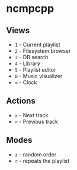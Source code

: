 # ncmpcpp

## Views

* `1` - Current playlist
* `2` - Filesystem browser
* `3` - DB search
* `4` - Library
* `5` - Playlist editor
* `8` - Music visualizer
* `=` - Clock

## Actions

* `>` - Next track
* `<` - Previous track

## Modes

* `z` - random order
* `r` - repeats the playlist

